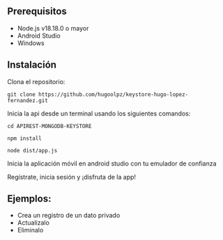 ## Prerequisitos
- Node.js v18.18.0 o mayor
- Android Studio
- Windows

## Instalación
Clona el repositorio:

```git clone https://github.com/hugoolpz/keystore-hugo-lopez-fernandez.git```

Inicia la api desde un terminal usando los siguientes comandos:

```cd APIREST-MONGODB-KEYSTORE```

```npm install```

```node dist/app.js```

Inicia la aplicación móvil en android studio con tu emulador de confianza

Regístrate, inicia sesión y ¡disfruta de la app!

## Ejemplos:
- Crea un registro de un dato privado
- Actualizalo
- Eliminalo
